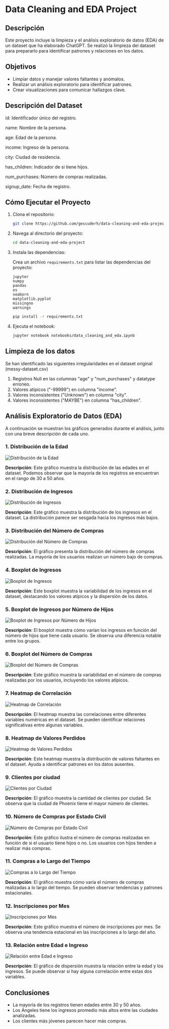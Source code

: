 # Data Cleaning and EDA Project

## Descripción
Este proyecto incluye la limpieza y el análisis exploratorio de datos (EDA) de un dataset que ha elaborado ChatGPT. Se realizó la limpieza del dataset para prepararlo para identificar patrones y relaciones en los datos.

## Objetivos
- Limpiar datos y manejar valores faltantes y anómalos.
- Realizar un análisis exploratorio para identificar patrones.
- Crear visualizaciones para comunicar hallazgos clave.

## Descripción del Dataset

id: Identificador único del registro.

name: Nombre de la persona.

age: Edad de la persona.

income: Ingreso de la persona.

city: Ciudad de residencia.

has_children: Indicador de si tiene hijos.

num_purchases: Número de compras realizadas.

signup_date: Fecha de registro.

## Cómo Ejecutar el Proyecto
1. Clona el repositorio:
   ```bash
   git clone https://github.com/gescuderh/data-cleaning-and-eda-project.git

2. Navega al directorio del proyecto:
   ```bash
   cd data-cleaning-and-eda-project

4. Instala las dependencias:

   Crea un archivo `requirements.txt` para listar las dependencias del proyecto:

   ```text
   jupyter
   numpy
   pandas 
   os
   seaborn
   matplotlib.pyplot
   missingno
   warnings
   ````
   
   ```bash
   pip install -r requirements.txt
   ```

6. Ejecuta el notebook:
   ```bash
   jupyter notebook notebooks/data_cleaning_and_eda.ipynb
   ```

## Limpieza de los datos

Se han identificado las siguientes irregularidades en el dataset original (messy-dataset.csv)

1. Registros Null en las columnas "age" y "num_purchases" y datatype erroneo.
2. Valores atípicos ("-99999") en columna "income".
3. Valores inconsistentes ("Unknown") en columna "city".
4. Valores inconsistentes ("MAYBE") en columna "has_children".

## Análisis Exploratorio de Datos (EDA)

A continuación se muestran los gráficos generados durante el análisis, junto con una breve descripción de cada uno.

### 1. Distribución de la Edad

![Distribución de la Edad](charts/distr_age.png)

**Descripción**: Este gráfico muestra la distribución de las edades en el dataset. Podemos observar que la mayoría de los registros se encuentran en el rango de 30 a 50 años.

### 2. Distribución de Ingresos

![Distribución de Ingresos](charts/distr_income.png)

**Descripción**: Este gráfico muestra la distribución de los ingresos en el dataset. La distribución parece ser sesgada hacia los ingresos más bajos.

### 3. Distribución del Número de Compras

![Distribución del Número de Compras](charts/distr_numpurchases.png)

**Descripción**: El gráfico presenta la distribución del número de compras realizadas. La mayoría de los usuarios realizan un número bajo de compras.

### 4. Boxplot de Ingresos

![Boxplot de Ingresos](charts/boxplot_income.png)

**Descripción**: Este boxplot muestra la variabilidad de los ingresos en el dataset, destacando los valores atípicos y la dispersión de los datos.

### 5. Boxplot de Ingresos por Número de Hijos

![Boxplot de Ingresos por Número de Hijos](charts/boxplot_incomebychildren.png)

**Descripción**: El boxplot muestra cómo varían los ingresos en función del número de hijos que tiene cada usuario. Se observa una diferencia notable entre los grupos.

### 6. Boxplot del Número de Compras

![Boxplot del Número de Compras](charts/boxplot_numpurchases.png)

**Descripción**: Este gráfico muestra la variabilidad en el número de compras realizadas por los usuarios, incluyendo los valores atípicos.

### 7. Heatmap de Correlación

![Heatmap de Correlación](charts/heatmap.png)

**Descripción**: El heatmap muestra las correlaciones entre diferentes variables numéricas en el dataset. Se pueden identificar relaciones significativas entre algunas variables.

### 8. Heatmap de Valores Perdidos

![Heatmap de Valores Perdidos](charts/heatmap_missingvalues.png)

**Descripción**: Este heatmap muestra la distribución de valores faltantes en el dataset. Ayuda a identificar patrones en los datos ausentes.

### 9. Clientes por ciudad

![Clientes por Ciudad](charts/plot_city.png)

**Descripción**: El gráfico muestra la cantidad de clientes por ciudad. Se observa que la ciudad de Phoenix tiene el mayor número de clientes.

### 10. Número de Compras por Estado Civil

![Número de Compras por Estado Civil](charts/plot_haschildren.png)

**Descripción**: Este gráfico ilustra el número de compras realizadas en función de si el usuario tiene hijos o no. Los usuarios con hijos tienden a realizar más compras.

### 11. Compras a lo Largo del Tiempo

![Compras a lo Largo del Tiempo](charts/plot_purchasesOtime.png)

**Descripción**: El gráfico muestra cómo varía el número de compras realizadas a lo largo del tiempo. Se pueden observar tendencias y patrones estacionales.

### 12. Inscripciones por Mes

![Inscripciones por Mes](charts/plot_signupsbymonth.png)

**Descripción**: Este gráfico muestra el número de inscripciones por mes. Se observa una tendencia estacional en las inscripciones a lo largo del año.

### 13. Relación entre Edad e Ingreso

![Relación entre Edad e Ingreso](charts/scatter_ageIncome.png)

**Descripción**: El gráfico de dispersión muestra la relación entre la edad y los ingresos. Se puede observar si hay alguna correlación entre estas dos variables.

## Conclusiones

- La mayoría de los registros tienen edades entre 30 y 50 años.
- Los Ángeles tiene los ingresos promedio más altos entre las ciudades analizadas.
- Los clientes más jóvenes parecen hacer más compras.



